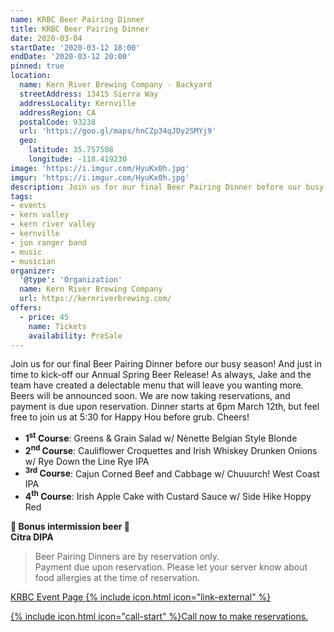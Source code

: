 ```yaml
---
name: KRBC Beer Pairing Dinner
title: KRBC Beer Pairing Dinner
date: 2020-03-04
startDate: '2020-03-12 18:00'
endDate: '2020-03-12 20:00'
pinned: true
location:
  name: Kern River Brewing Company - Backyard
  streetAddress: 13415 Sierra Way
  addressLocality: Kernville
  addressRegion: CA
  postalCode: 93238
  url: 'https://goo.gl/maps/hnCZp34qJDy2SMYj9'
  geo:
    latitude: 35.757508
    longitude: -118.419230
image: 'https://i.imgur.com/HyuKx0h.jpg'
imgur: 'https://i.imgur.com/HyuKx0h.jpg'
description: Join us for our final Beer Pairing Dinner before our busy season!
tags:
- events
- kern valley
- kern river valley
- kernville
- jon ranger band
- music
- musician
organizer:
  '@type': 'Organization'
  name: Kern River Brewing Company
  url: https://kernriverbrewing.com/
offers:
  - price: 45
    name: Tickets
    availability: PreSale
---
```

Join us for our final Beer Pairing Dinner before our busy season! And just in
time to kick-off our Annual Spring Beer Release! As always, Jake and the team have
created a delectable menu that will leave you wanting more. Beers will be announced
soon. We are now taking reservations, and payment is due upon reservation.
Dinner starts at 6pm March 12th, but feel free to join us at 5:30 for Happy Hou
 before grub. Cheers!

- **1<sup>st</sup> Course**: Greens & Grain Salad w/ Nènette Belgian Style Blonde
- **2<sup>nd</sup> Course**: Cauliflower Croquettes and Irish Whiskey Drunken Onions w/ Rye Down the Line Rye IPA
- **<sup>3rd</sup> Course**: Cajun Corned Beef and Cabbage w/ Chuuurch! West Coast IPA
- **4<sup>th</sup> Course**: Irish Apple Cake with Custard Sauce w/ Side Hike Hoppy Red

<div class="center">
<b>🍺 Bonus intermission beer 🍺</b>
<br />
<b>Citra DIPA</b>
</div>

> Beer Pairing Dinners are by reservation only.  
> Payment due upon reservation. Please let your server know about food allergies at
> the time of reservation.

[KRBC Event Page {% include icon.html icon="link-external" %}](https://kernriverbrewing.com/event/beer-pairing-dinner/)

<a href="tel:+1-760-376-2337" role="button" class="btn btn-primary btn-wide" title="Call to make reservations">{% include icon.html icon="call-start" %}<span>Call now <span class="mobile-hidden">to make reservations.</span></span></a>

